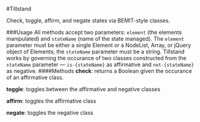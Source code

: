 #Tillstand

Check, toggle, affirm, and negate states via BEMIT-style classes.

###Usage
All methods accept two parameters: `element` (the elements manipulated) and `stateName` (name of the state managed). The `element` parameter must be either a single Element or a NodeList, Array, or jQuery object of Elements; the `stateName` parameter must be a string. Tillstand works by governing the occurance of two classes constructed from the `stateName` parameter &mdash; `is-{stateName}` as affirmative and `not-{stateName}` as negative.
####Methods
**check**: returns a Boolean given the occurance of an affirmative class.

**toggle**: toggles between the affirmative and negative classes

**affirm**: toggles the affirmative class

**negate**: toggles the negative class
